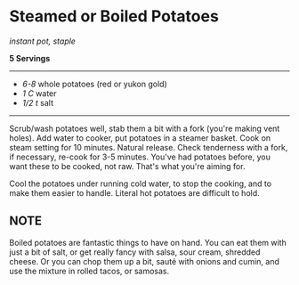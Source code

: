 # Steamed or Boiled Potatoes

*instant pot, staple*

**5 Servings**

---

- *6-8* whole potatoes (red or yukon gold)
- *1 C* water
- *1/2 t* salt

---

Scrub/wash potatoes well, stab them a bit with a fork (you're making vent
holes). Add water to cooker, put potatoes in a steamer basket. Cook on
steam setting for 10 minutes. Natural release. Check tenderness with a fork, if
necessary, re-cook for 3-5 minutes. You've had potatoes before, you want these
to be cooked, not raw. That's what you're aiming for.

Cool the potatoes under running cold water, to stop the cooking, and to make
them easier to handle. Literal hot potatoes are difficult to hold.

## NOTE ##

Boiled potatoes are fantastic things to have on hand. You can eat them with just
a bit of salt, or get really fancy with salsa, sour cream, shredded cheese. Or
you can chop them up a bit, sauté with onions and cumin, and use the mixture in
rolled tacos, or samosas.
